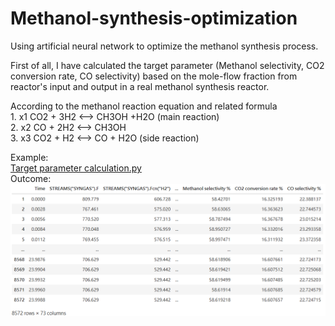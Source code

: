 # Methanol-synthesis-optimization
Using artificial neural network to optimize the methanol synthesis process.<br>

First of all, I have calculated the target parameter (Methanol selectivity, CO2 conversion rate, CO selectivity) 
based on the mole-flow fraction from reactor's input and output in a real methanol synthesis reactor.

According to the methanol reaction equation and related formula
<br>1.  x1 CO2 + 3H2 <--> CH3OH +H2O (main reaction)
<br>2.  x2 CO + 2H2 <--> CH3OH
<br>3.  x3 CO2 + H2 <--> CO + H2O (side reaction)

Example:<br>
[Target parameter calculation.py](Targetparametercalculation.py)<br>
Outcome:<br>
![Target_parameter](images/Target_parameter_calculation.png)

